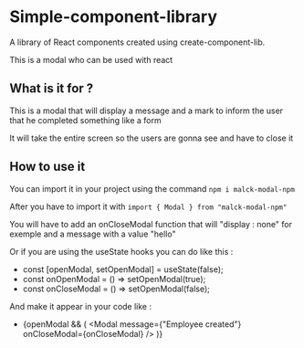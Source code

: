 # Simple-component-library

A library of React components created using create-component-lib.

This is a modal who can be used with react 

## What is it for ? 

This is a modal that will display a message and a mark to inform the user that he completed something like a form 

It will take the entire screen so the users are gonna see and have to close it

## How to use it

You can import it in your project using the command ```npm i malck-modal-npm```

After you have to import it with ```import { Modal } from "malck-modal-npm"```

You will have to add an onCloseModal function that will "display : none" for exemple and a message with a value "hello" 

Or if you are using the useState hooks you can do like this : 

  - const [openModal, setOpenModal] = useState(false);
 -  const onOpenModal = () => setOpenModal(true);
 - const onCloseModal = () => setOpenModal(false);
  
And make it appear in your code like : 
- {openModal && (
       <Modal message={"Employee created"} onCloseModal={onCloseModal} />
  )}

